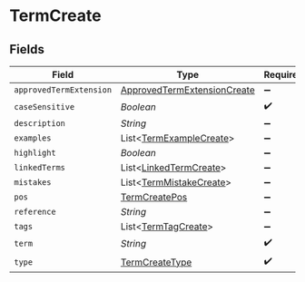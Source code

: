 # TermCreate


## Fields

| Field                                                                             | Type                                                                              | Required                                                                          | Description                                                                       |
| --------------------------------------------------------------------------------- | --------------------------------------------------------------------------------- | --------------------------------------------------------------------------------- | --------------------------------------------------------------------------------- |
| `approvedTermExtension`                                                           | [ApprovedTermExtensionCreate](../../models/shared/ApprovedTermExtensionCreate.md) | :heavy_minus_sign:                                                                | N/A                                                                               |
| `caseSensitive`                                                                   | *Boolean*                                                                         | :heavy_check_mark:                                                                | N/A                                                                               |
| `description`                                                                     | *String*                                                                          | :heavy_minus_sign:                                                                | N/A                                                                               |
| `examples`                                                                        | List<[TermExampleCreate](../../models/shared/TermExampleCreate.md)>               | :heavy_minus_sign:                                                                | N/A                                                                               |
| `highlight`                                                                       | *Boolean*                                                                         | :heavy_minus_sign:                                                                | N/A                                                                               |
| `linkedTerms`                                                                     | List<[LinkedTermCreate](../../models/shared/LinkedTermCreate.md)>                 | :heavy_minus_sign:                                                                | N/A                                                                               |
| `mistakes`                                                                        | List<[TermMistakeCreate](../../models/shared/TermMistakeCreate.md)>               | :heavy_minus_sign:                                                                | N/A                                                                               |
| `pos`                                                                             | [TermCreatePos](../../models/shared/TermCreatePos.md)                             | :heavy_minus_sign:                                                                | N/A                                                                               |
| `reference`                                                                       | *String*                                                                          | :heavy_minus_sign:                                                                | N/A                                                                               |
| `tags`                                                                            | List<[TermTagCreate](../../models/shared/TermTagCreate.md)>                       | :heavy_minus_sign:                                                                | N/A                                                                               |
| `term`                                                                            | *String*                                                                          | :heavy_check_mark:                                                                | N/A                                                                               |
| `type`                                                                            | [TermCreateType](../../models/shared/TermCreateType.md)                           | :heavy_check_mark:                                                                | N/A                                                                               |